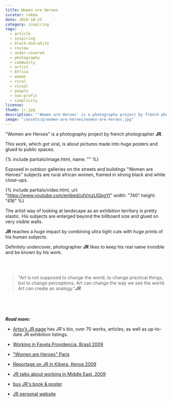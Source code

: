 ```yaml
---
title: Women are Heroes
curator: rokma
date: 2010-10-25
category: inspiring
tags:
  - article
  - inspiring
  - black-and-white
  - review
  - under-covered
  - photography
  - community
  - artist
  - Africa
  - women
  - rural
  - visual
  - people
  - non-profit
  - simplicity
license:
thumb: jr.jpg
description: "'Women are Heroes' is a photography project by french photographer JR. This work, which got viral, is about pictures made into huge posters and glued to public spaces."
image: "/assets/p/women-are-heroes/women-are-heroes.jpg"
---
```

"Women are Heroes" is a photography project by french photographer **JR**.

This work, which got viral, is about pictures made into huge posters and glued to public spaces.

{% include partials/image.html, name: "" %}

Exposed in outdoor galleries on the streets and buildings "Women are Heroes" subjects are rural african women, framed in strong black and white close-ups.


{% include partials/video.html, url: "https://www.youtube.com/embed/utVmzUGbgYI" width: "740" height: "416" %}

The artist way of looking at landscape as an exhibition territory is pretty elastic. His subjects are enlarged beyond the billboard size and glued on very visible walls.

**JR** reaches a huge impact by combining ultra tight cuts with huge prints of his human subjects.

Definitely undercover, photographer **JR** likes to keep his real name invisible and be known by his work.

<br>
<br>

>"Art is not supposed to change the world, to change practical things, but to change perceptions. Art can change the way we see the world. Art can create an analogy."_**JR**_

<br>
<br>
<br>

_**Read more:**_

- [Artsy’s JR page](https://www.artsy.net/artist/jr) has JR's bio, over 70 works, articles, as well as up-to-date JR exhibition listings.

- <a href="http://www.youtube.com/watch?v=R_PGHS9PS2Y">Working in Favela Providencia, Brasil 2009</a>

- <a href="http://www.youtube.com/watch?v=Hxg2Agf9XrA">"Women are Heroes" Paris</a>

- <a href="http://www.youtube.com/watch?v=lCWRq5ZtdPY">Reportage on JR in Kibera, Kenya 2009</a>

- <a href="http://www.youtube.com/watch?v=64t1or8RETQ" >JR talks about working in Middle East, 2009</a>

- <a href="http://jr.crakedz.com/livres/livre-women-are-heroes-poster-jr.html">buy JR's book & poster</a>

- <a href="http://jr-art.net">JR personal website</a>
